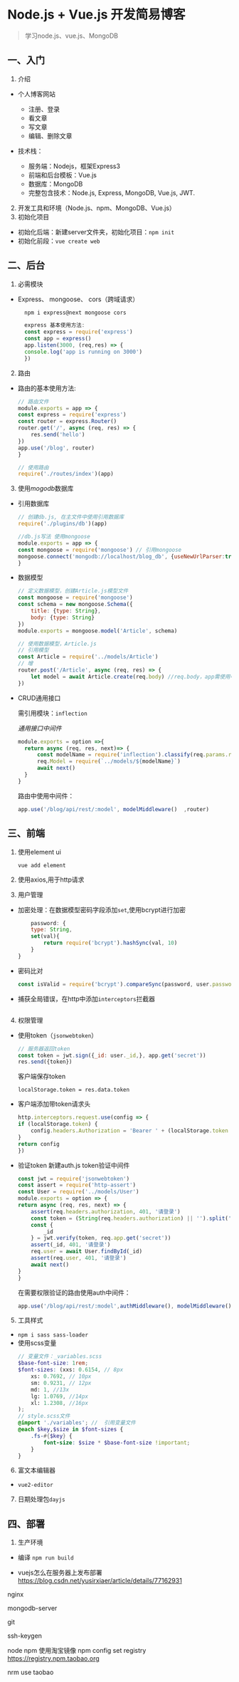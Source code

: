 # Node.js + Vue.js 开发简易博客

> 学习node.js、vue.js、MongoDB

## 一、入门

1. 介绍

- 个人博客网站
  - 注册、登录
  - 看文章
  - 写文章
  - 编辑、删除文章
  
- 技术栈：
  - 服务端：Nodejs，框架Express3
  - 前端和后台模板：Vue.js
  - 数据库：MongoDB
  - 完整包含技术：Node.js, Express, MongoDB, Vue.js, JWT.

2. 开发工具和环境（Node.js、npm、MongoDB、Vue.js）
2. 初始化项目

- 初始化后端：新建server文件夹，初始化项目：`npm init`
- 初始化前段：`vue create web`

## 二、后台
1. 必需模块

- Express、 mongoose、 cors（跨域请求）

  ```js
    npm i express@next mongoose cors
  ```

  ```js
    express 基本使用方法:
    const express = require('express')
    const app = express()
    app.listen(3000, (req,res) => {
    console.log('app is running on 3000')
    })
  ```
  
2. 路由
- 路由的基本使用方法:
    ```js
    // 路由文件
    module.exports = app => {
    const express = require('express')
    const router = express.Router()
    router.get('/', async (req, res) => {
        res.send('hello')
    })
    app.use('/blog', router)
    }
    ```
    ```js
    // 使用路由
    require('./routes/index')(app)
    ```
3. 使用*mogodb*数据库
- 引用数据库
    ```js
    // 创建db.js, 在主文件中使用引用数据库
    require('./plugins/db')(app)
    ```
    ```js
    //db.js写法 使用mongoose
    module.exports = app => {
    const mongoose = require('mongoose') // 引用mongoose
    mongoose.connect('mongodb://localhost/blog_db', {useNewUrlParser:true})
    } 
    ```
- 数据模型
    ```js
    // 定义数据模型，创建Article.js模型文件
    const mongoose = require('mongoose')
    const schema = new mongoose.Schema({
        title: {type: String},
        body: {type: String}
    })
    module.exports = mongoose.model('Article', schema)
    ```
    ```js
    // 使用数据模型，Article.js
    // 引用模型
    const Article = require('../models/Article')
    // 增
    router.post('/Article', async (req, res) => {
        let model = await Article.create(req.body) //req.body，app需使用中间件express.json
    })
    ```    
- CRUD通用接口

  需引用模块：`inflection`
  
  *通用接口中间件*
  ```js
  module.exports = option =>{
    return async (req, res, next)=> {
        const modelName = require('inflection').classify(req.params.resource)
        req.Model = require(`../models/${modelName}`)
        await next()
    }
  }
  ```
  路由中使用中间件：
  ```js
  app.use('/blog/api/rest/:model', modelMiddleware()  ,router)
  ```
## 三、前端

1. 使用element ui 
    ```
    vue add element
    ```
1. 使用axios,用于http请求

1. 用户管理
- 加密处理：在数据模型密码字段添加`set`,使用bcrypt进行加密
    ```js
        password: {
        type: String,
        set(val){
            return require('bcrypt').hashSync(val, 10)
        }
    }
    ```
- 密码比对
    ```js
    const isValid = require('bcrypt').compareSync(password, user.password)
    ```

- 捕获全局错误，在http中添加`interceptors`拦截器
    ```js
    
    ``` 

4. 权限管理
- 使用token（`jsonwebtoken`） 
    ```js
    // 服务器返回token
    const token = jwt.sign({_id: user._id,}, app.get('secret'))
    res.send({token})
    ``` 
    客户端保存token
    ```
    localStorage.token = res.data.token
    ```

     
- 客户端添加带token请求头
    ```js
    http.interceptors.request.use(config => {
    if (localStorage.token) {
        config.headers.Authorization = 'Bearer ' + (localStorage.token || '')
    }
    return config
    })
    ``` 
- 验证token
    新建auth.js token验证中间件

    ```js
    const jwt = require('jsonwebtoken')
    const assert = require('http-assert')
    const User = require('../models/User')
    module.exports = option => {
    return async (req, res, next) => {
        assert(req.headers.authorization, 401, '请登录')
        const token = (String(req.headers.authorization) || '').split(' ').pop()
        const {
            _id
        } = jwt.verify(token, req.app.get('secret'))
        assert(_id, 401, '请登录')
        req.user = await User.findById(_id)
        assert(req.user, 401, '请登录')
        await next()
    }
    }
    ``` 
    在需要权限验证的路由使用auth中间件：
    ```js
    app.use('/blog/api/rest/:model',authMiddleware(), modelMiddleware(), router)
    ````         

5. 工具样式 

- `npm i sass sass-loader`
- 使用scss变量
    ```scss
    // 变量文件：_variables.scss
    $base-font-size: 1rem;
    $font-sizes: (xxs: 0.6154, // 8px
        xs: 0.7692, // 10px
        sm: 0.9231, // 12px
        md: 1, //13x
        lg: 1.0769, //14px
        xl: 1.2308, //16px
    );
    // style.scss文件
    @import './variables'; //  引用变量文件
    @each $key,$size in $font-sizes {
        .fs-#{$key} {
            font-size: $size * $base-font-size !important;
        }
    }
    ```


6. 富文本编辑器

- `vue2-editor`

7. 日期处理包`dayjs`

## 四、部署

1. 生产环境
- 编译
`npm run build`

- vuejs怎么在服务器上发布部署
    https://blog.csdn.net/yusirxiaer/article/details/77162931

nginx

mongodb-server

git

ssh-keygen

node npm 
使用淘宝镜像
npm config set registry https://registry.npm.taobao.org

nrm use taobao
